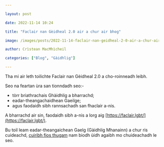 ```yaml
---

layout: post

date: 2022-11-14 10:24

title: "Faclair nan Gèidheal 2.0 air a chur air bhog"

image: /images/posts/2022-11-14-faclair-nan-geidheal-2-0-air-a-chur-air-bhog.webp

author: Crìstean MacMhìcheil

categories: ["Blog", "Gàidhlig"]

---
```


Tha mi air leth toilichte Faclair nan Gèidheal 2.0 a cho-roinneadh leibh.

Seo na feartan ùra san tionndadh seo:-
* tòrr briathrachais Ghàidhlig a bharrachd;
* eadar-theangachaidhean Gaeilge;
* agus faodaidh sibh rannsachadh san fhaclair a-nis.

A bharrachd air sin, faodaidh sibh a-nis a lorg aig [https://faclair.lgbt/](https://faclair.lgbt/).

Bu toil leam eadar-theangaichean Gaelg (Gàidhlig Mhanainn) a chur ris cuideachd, [cuiribh fios thugam](https://mastodon.scot/@angeidheal) nam biodh ùidh agaibh mo chuideachadh le seo.
